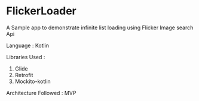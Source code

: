 # FlickerLoader
A Sample app to demonstrate infinite list loading using Flicker Image search Api

Language : Kotlin

Libraries Used :
1. Glide
2. Retrofit
3. Mockito-kotlin

Architecture Followed : MVP 

